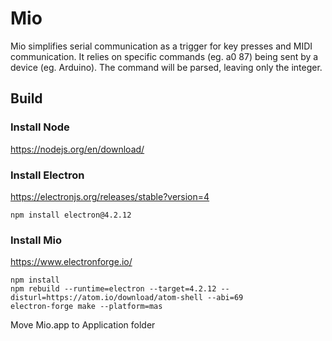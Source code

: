 # Mio

Mio simplifies serial communication as a trigger for key presses and MIDI communication. It relies on specific commands (eg. a0 87) being sent by a device (eg. Arduino). The command will be parsed, leaving only the integer.

## Build

### Install Node

https://nodejs.org/en/download/

### Install Electron

https://electronjs.org/releases/stable?version=4

```
npm install electron@4.2.12
```

### Install Mio

https://www.electronforge.io/

```
npm install
npm rebuild --runtime=electron --target=4.2.12 --disturl=https://atom.io/download/atom-shell --abi=69
electron-forge make --platform=mas

```

Move Mio.app to Application folder
